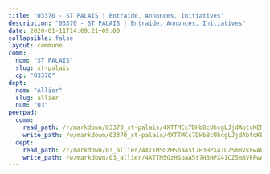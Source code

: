 ```yaml
---
title: "03370 - ST PALAIS | Entraide, Annonces, Initiatives"
description: "03370 - ST PALAIS | Entraide, Annonces, Initiatives"
date: 2020-01-11T14:09:21+09:00
collapsible: false
layout: commune
comm:
  nom: "ST PALAIS"
  slug: st-palais
  cp: "03370"
dept:
  nom: "Allier"
  slug: allier
  num: "03"
peerpad:
  comm:
    read_path: /r/markdown/03370_st-palais/4XTTMCc7DHb8cUhcgLJjdAbtcKEMEWwuX1R4ELD3VyeZbGxos
    write_path: /w/markdown/03370_st-palais/4XTTMCc7DHb8cUhcgLJjdAbtcKEMEWwuX1R4ELD3VyeZbGxos-K3TgTpT7cFRehiFaUso2BZPVSP6BiXFAmr59vsDnPpqZ5LiToyaPsKHjfB5FyvMNekicwWXRMfYZrwoxuxHdzckSTtg8E1oibmbfqNGU7381GYkUqGj8trLfJcVvWo1oaDUqj1cu
  dept:
    read_path: /r/markdown/03_allier/4XTTM5GzHSbaA5t7H3HPX41CZ5mBVkFwAP4hDd5RoBY2JsEAy
    write_path: /w/markdown/03_allier/4XTTM5GzHSbaA5t7H3HPX41CZ5mBVkFwAP4hDd5RoBY2JsEAy-K3TgTfK63S9nh1XDKRdQM5CC7MJ5PWSrKVUCPKbSrFQ3cakeCH8tQGdUR9DTAz4uGC38FSNg947MKdwTpPPt11GSCbnkNPZdBTNtwdL7kw34FMS1ADZJRkGgd1Xx6qPUaEUtuBP3
---
```


